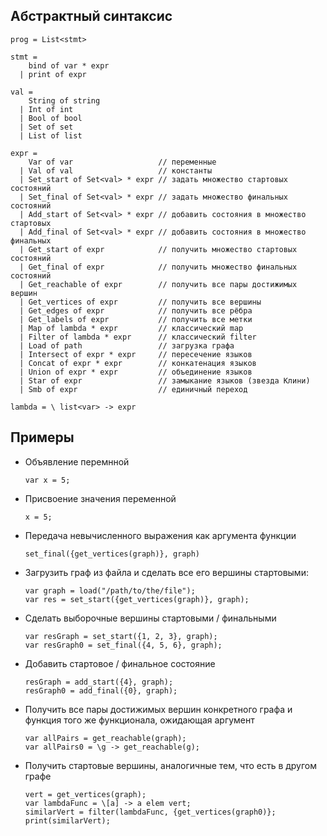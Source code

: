 ## Абстрактный синтаксис

```
prog = List<stmt>

stmt =
    bind of var * expr
  | print of expr

val =
    String of string
  | Int of int
  | Bool of bool
  | Set of set
  | List of list

expr =
    Var of var                   // переменные
  | Val of val                   // константы
  | Set_start of Set<val> * expr // задать множество стартовых состояний
  | Set_final of Set<val> * expr // задать множество финальных состояний
  | Add_start of Set<val> * expr // добавить состояния в множество стартовых
  | Add_final of Set<val> * expr // добавить состояния в множество финальных
  | Get_start of expr            // получить множество стартовых состояний
  | Get_final of expr            // получить множество финальных состояний
  | Get_reachable of expr        // получить все пары достижимых вершин
  | Get_vertices of expr         // получить все вершины
  | Get_edges of expr            // получить все рёбра
  | Get_labels of expr           // получить все метки
  | Map of lambda * expr         // классический map
  | Filter of lambda * expr      // классический filter
  | Load of path                 // загрузка графа
  | Intersect of expr * expr     // пересечение языков
  | Concat of expr * expr        // конкатенация языков
  | Union of expr * expr         // объединение языков
  | Star of expr                 // замыкание языков (звезда Клини)
  | Smb of expr                  // единичный переход

lambda = \ list<var> -> expr
```

## Примеры

- Объявление перемнной

  `var x = 5;`
  
- Присвоение значения переменной
  
  `x = 5;`
  
- Передача невычисленного выражения как аргумента функции

  `set_final({get_vertices(graph)}, graph)`
  
- Загрузить граф из файла и сделать все его вершины стартовыми:

  ```
  var graph = load("/path/to/the/file");
  var res = set_start({get_vertices(graph)}, graph);
  ```

- Сделать выборочные вершины стартовыми / финальными
  
  ```
  var resGraph = set_start({1, 2, 3}, graph);
  var resGraph0 = set_final({4, 5, 6}, graph);
  ```
  
- Добавить стартовое / финальное состояние

  ```
  resGraph = add_start({4}, graph);
  resGraph0 = add_final({0}, graph);
  ```
  
- Получить все пары достижимых вершин конкретного графа и функция того же функционала, ожидающая аргумент
  
  ```
  var allPairs = get_reachable(graph);
  var allPairs0 = \g -> get_reachable(g);
  ```
  
- Получить стартовые вершины, аналогичные тем, что есть в другом графе
  
  ```
  vert = get_vertices(graph);
  var lambdaFunc = \[a] -> a elem vert;
  similarVert = filter(lambdaFunc, {get_vertices(graph0)};
  print(similarVert);
  ```
  